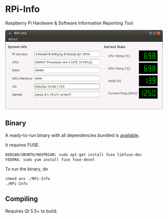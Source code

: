 RPi-Info
=============

Raspberry Pi Hardware & Software Information Reporting Tool 


![screen](https://raw.githubusercontent.com/mohdumar644/RPi-Info/master/images/screenshot.png "Screenshot")

Binary
-------

A ready-to-run binary with all dependencies bundled is [available](https://github.com/mohdumar644/RPi-Info/raw/master/bin/RPi-Info).

It requires FUSE.
```
DEBIAN/UBUNTU/RASPBIAN: sudo apt-get install fuse libfuse-dev
FEDORA: sudo yum install fuse fuse-devel
```

To run the binary, do

```
chmod a+x ./RPi-Info
./RPi-Info
```


Compiling
-------

Requires Qt 5.5+ to build.
